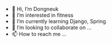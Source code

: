 - 👋 Hi, I’m Dongneuk
- 👀 I’m interested in fitness
- 🌱 I’m currently learning Django, Spring
- 💞️ I’m looking to collaborate on ...
- 📫 How to reach me ...

<!---
eastkim9670/eastkim9670 is a ✨ special ✨ repository because its `README.md` (this file) appears on your GitHub profile.
You can click the Preview link to take a look at your changes.
--->
